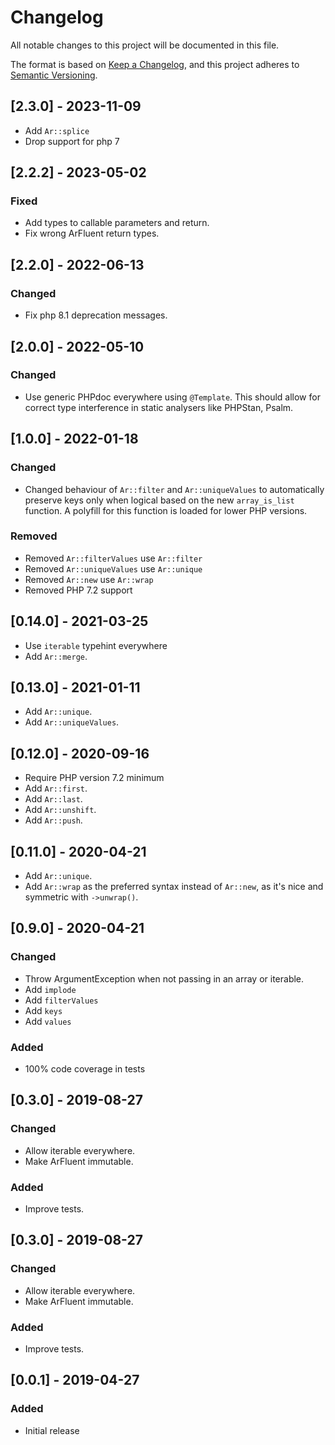 # Changelog
All notable changes to this project will be documented in this file.

The format is based on [Keep a Changelog](https://keepachangelog.com/en/1.0.0/),
and this project adheres to [Semantic Versioning](https://semver.org/spec/v2.0.0.html).

## [2.3.0] - 2023-11-09
- Add `Ar::splice`
- Drop support for php 7

## [2.2.2] - 2023-05-02
### Fixed
- Add types to callable parameters and return.
- Fix wrong ArFluent return types.

## [2.2.0] - 2022-06-13
### Changed
- Fix php 8.1 deprecation messages.

## [2.0.0] - 2022-05-10
### Changed
- Use generic PHPdoc everywhere using `@Template`. This should allow for correct type interference in static analysers like PHPStan, Psalm.

## [1.0.0] - 2022-01-18
### Changed
- Changed behaviour of `Ar::filter` and `Ar::uniqueValues` to automatically preserve keys only when logical based on the new `array_is_list` function. A polyfill for this function is loaded for lower PHP versions.
### Removed
- Removed `Ar::filterValues` use `Ar::filter`
- Removed `Ar::uniqueValues` use `Ar::unique`
- Removed `Ar::new` use `Ar::wrap`
- Removed PHP 7.2 support

## [0.14.0] - 2021-03-25
- Use `iterable` typehint everywhere
- Add `Ar::merge`.

## [0.13.0] - 2021-01-11
- Add `Ar::unique`.
- Add `Ar::uniqueValues`.

## [0.12.0] - 2020-09-16
- Require PHP version 7.2 minimum
- Add `Ar::first`.
- Add `Ar::last`.
- Add `Ar::unshift`.
- Add `Ar::push`.

## [0.11.0] - 2020-04-21
- Add `Ar::unique`.
- Add `Ar::wrap` as the preferred syntax instead of `Ar::new`, as it's nice and symmetric with `->unwrap()`.

## [0.9.0] - 2020-04-21
### Changed
- Throw ArgumentException when not passing in an array or iterable.
- Add `implode`
- Add `filterValues`
- Add `keys`
- Add `values`
### Added
- 100% code coverage in tests

## [0.3.0] - 2019-08-27
### Changed
- Allow iterable everywhere.
- Make ArFluent immutable.
### Added
- Improve tests.

## [0.3.0] - 2019-08-27
### Changed
- Allow iterable everywhere.
- Make ArFluent immutable.
### Added
- Improve tests.

## [0.0.1] - 2019-04-27
### Added
- Initial release
